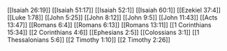 [[Isaiah 26:19]]
[[Isaiah 51:17]]
[[Isaiah 52:1]]
[[Isaiah 60:1]]
[[Ezekiel 37:4]]
[[Luke 1:78]]
[[John 5:25]]
[[John 8:12]]
[[John 9:5]]
[[John 11:43]]
[[Acts 13:47]]
[[Romans 6:4]]
[[Romans 6:13]]
[[Romans 13:11]]
[[1 Corinthians 15:34]]
[[2 Corinthians 4:6]]
[[Ephesians 2:5]]
[[Colossians 3:1]]
[[1 Thessalonians 5:6]]
[[2 Timothy 1:10]]
[[2 Timothy 2:26]]
